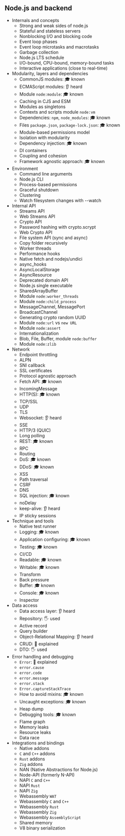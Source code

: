 ## Node.js and backend

- Internals and concepts
  - Strong and weak sides of node.js
  - Stateful and stateless servers
  - Nonblocking I/O and blocking code
  - Event loop phases
  - Event loop microtasks and macrotasks
  - Garbage collection
  - Node.js LTS schedule
  - I/O-bound, CPU-bound, memory-bound tasks
  - Interactive applications (close to real-time)
- Modularity, layers and dependencies
  - CommonJS modules: 🎓 known
  - ECMAScript modules: 👂 heard
  - Module `node:module`: 🎓 known
  - Caching in CJS and ESM
  - Modules as singletons
  - Contexts and scripts module `node:vm`
  - Dependencies: `npm`, `node_modules`: 🎓 known
  - Files `package.json`, `package-lock.json`: 🎓 known
  - Module-based permissions model
  - Isolation with modularity
  - Dependency injection: 🎓 known
  - DI containers
  - Coupling and cohesion
  - Framework agnostic approach: 🎓 known
- Environment
  - Command line arguments
  - Node.js CLI
  - Process-based permissions
  - Graceful shutdown
  - Clustering
  - Watch filesystem changes with --watch
- Internal API
  - Streams API
  - Web Streams API
  - Crypto API
  - Password hashing with crypto.scrypt
  - Web Crypto API
  - File system API (sync and async)
  - Copy folder recursively
  - Worker threads
  - Performance hooks
  - Native fetch and nodejs/undici
  - async_hooks
  - AsyncLocalStorage
  - AsyncResource
  - Deprecated domain API
  - Node.js single executable
  - SharedArrayBuffer
  - Module `node:worker_threads`
  - Module `node:child_process`
  - MessageChannel, MessagePort
  - BroadcastChannel
  - Generating crypto random UUID
  - Module `node:url` vs `new URL`
  - Module `node:assert`
  - Internationalization
  - Blob, File, Buffer, module `node:buffer`
  - Module `node:zlib`
- Network
  - Endpoint throttling
  - ALPN
  - SNI callback
  - SSL certificates
  - Protocol agnostic approach
  - Fetch API: 🎓 known
  - IncomingMessage
  - HTTP(S): 🎓 known
  - TCP/SSL
  - UDP
  - TLS
  - Websocket: 👂 heard
  - SSE
  - HTTP/3 (QUIC)
  - Long polling
  - REST: 🎓 known
  - RPC
  - Routing
  - DoS: 🎓 known
  - DDoS: 🎓 known
  - XSS
  - Path traversal
  - CSRF
  - DNS
  - SQL injection: 🎓 known
  - noDelay
  - keep-alive: 👂 heard
  - IP sticky sessions
- Technique and tools
  - Native test runner
  - Logging: 🎓 known
  - Application configuring: 🎓 known
  - Testing: 🎓 known
  - CI/CD
  - Readable: 🎓 known
  - Writable: 🎓 known
  - Transform
  - Back pressure
  - Buffer: 🎓 known
  - Console: 🎓 known
  - Inspector
- Data access
  - Data access layer: 👂 heard
  - Repository: 🖐️ used
  - Active record
  - Query builder
  - Object-Relational Mapping: 👂 heard
  - CRUD: 🙋 explained
  - DTO: 🖐️ used
- Error handling and debugging
  - `Error`: 🙋 explained
  - `error.cause`
  - `error.code`
  - `error.message`
  - `error.stack`
  - `Error.captureStackTrace`
  - How to avoid mixins: 🎓 known
  - Uncaught exceptions: 🎓 known
  - Heap dump
  - Debugging tools: 🎓 known
  - Flame graph
  - Memory leaks
  - Resource leaks
  - Data race
- Integrations and bindings
  - Native addons
  - `C` and `C++` addons
  - `Rust` addons
  - `Zig` addons
  - NAN (Native Abstractions for Node.js)
  - Node-API (formerly N-API)
  - NAPI `C` and `C++`
  - NAPI `Rust`
  - NAPI `Zig`
  - Webassembly `WAT`
  - Webassembly `C` and `C++`
  - Webassembly `Rust`
  - Webassembly `Zig`
  - Webassembly `AssemblyScript`
  - Shared memory
  - V8 binary serialization
